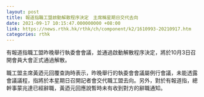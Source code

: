 ```yaml
---
layout: post
title: 報道指職工盟啟動解散程序決定　主席稱星期日交代去向
date: 2021-09-17 10:15:47.000000000 +08:00
link: https://news.rthk.hk/rthk/ch/component/k2/1610993-20210917.htm
categories: rthk
---
```


有報道指職工盟昨晚舉行執委會會議，並通過啟動解散程序決定，將於10月3日召開會員大會正式通過解散。

職工盟主席黃迺元回覆查詢時表示，昨晚舉行的執委會會議屬例行會議，未能透露會議議程，指將於本星期日召開記者會交代職工盟去向。另外，對於有報道指，總幹事蒙兆達已經辭職，黃迺元回應說暫時未有收到對方的辭職通知。
